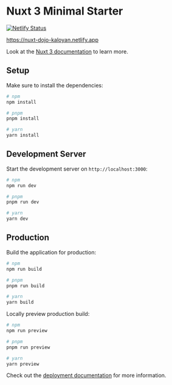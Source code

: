 # Nuxt 3 Minimal Starter

[![Netlify Status](https://api.netlify.com/api/v1/badges/9bc32d89-e9c6-4fdb-93d5-bb4b24239ad2/deploy-status)](https://app.netlify.com/sites/nuxt-dojo-kaloyan/deploys)

https://nuxt-dojo-kaloyan.netlify.app

Look at the [Nuxt 3 documentation](https://nuxt.com/docs/getting-started/introduction) to learn more.

## Setup

Make sure to install the dependencies:

```bash
# npm
npm install

# pnpm
pnpm install

# yarn
yarn install
```

## Development Server

Start the development server on `http://localhost:3000`:

```bash
# npm
npm run dev

# pnpm
pnpm run dev

# yarn
yarn dev
```

## Production

Build the application for production:

```bash
# npm
npm run build

# pnpm
pnpm run build

# yarn
yarn build
```

Locally preview production build:

```bash
# npm
npm run preview

# pnpm
pnpm run preview

# yarn
yarn preview
```

Check out the [deployment documentation](https://nuxt.com/docs/getting-started/deployment) for more information.

